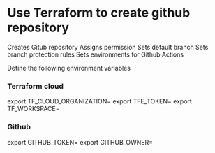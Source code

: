 Use Terraform to create github repository
=========================================

Creates Gitub repository
Assigns permission
Sets default branch
Sets branch protection rules
Sets environments for Github Actions

Define the following environment variables

### Terraform cloud

export TF_CLOUD_ORGANIZATION=
export TFE_TOKEN=
export TF_WORKSPACE=

### Github
export GITHUB_TOKEN=
export GITHUB_OWNER=

